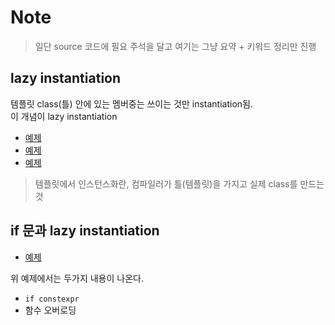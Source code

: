 # Note

> 일단 source 코드에 필요 주석을 달고
> 여기는 그냥 요약 + 키워드 정리만 진행

## lazy instantiation 

템플릿 class(틀) 안에 있는 멤버중는 쓰이는 것만 instantiation됨.  
이 개념이 lazy instantiation

- [예제](./lazy1.cpp)
- [예제](./lazy1_1.cpp)
- [예제](./lazy1_2.cpp)

> 템플릿에서 인스턴스화란, 컴파일러가 틀(템플릿)을 가지고 실제 class를 만드는것

## if 문과 lazy instantiation

- [예제](./lazy3.cpp)

위 예제에서는 두가지 내용이 나온다.
- `if constexpr`
- 함수 오버로딩

